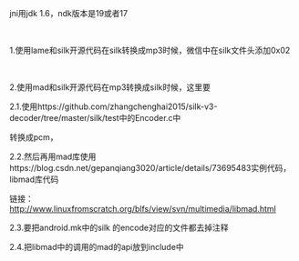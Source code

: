 jni用jdk 1.6，ndk版本是19或者17

​

1.使用lame和silk开源代码在silk转换成mp3时候，微信中在silk文件头添加0x02

​

2.使用mad和silk开源代码在mp3转换成silk时候，这里要

2.1.使用https://github.com/zhangchenghai2015/silk-v3-decoder/tree/master/silk/test中的Encoder.c中

转换成pcm，

2.2.然后再用mad库使用https://blog.csdn.net/gepanqiang3020/article/details/73695483实例代码，libmad库代码

链接：http://www.linuxfromscratch.org/blfs/view/svn/multimedia/libmad.html

2.3.要把android.mk中的silk 的encode对应的文件都去掉注释

2.4.把libmad中的调用的mad的api放到include中